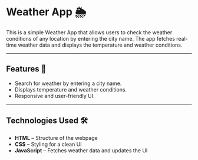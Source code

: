 # Weather App 🌦️   
  
This is a simple Weather App that allows users to check the weather conditions of any location by entering the city name. The app fetches real-time weather data and displays the temperature and weather conditions.
  
---
 
## Features 🚀  
- Search for weather by entering a city name.  
- Displays temperature and weather conditions.  
- Responsive and user-friendly UI.  

---

## Technologies Used 🛠️  
- **HTML** – Structure of the webpage  
- **CSS** – Styling for a clean UI  
- **JavaScript** – Fetches weather data and updates the UI  


